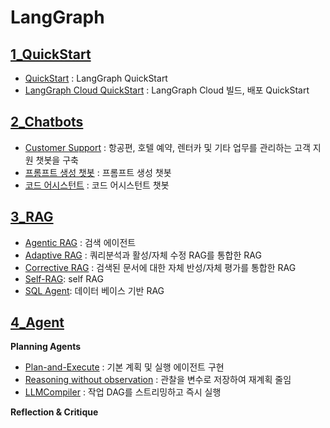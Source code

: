 # LangGraph
## [1_QuickStart](1_QuickStart)
- [QuickStart](1_QuickStart/QuickStart.ipynb) : LangGraph QuickStart
- [LangGraph Cloud QuickStart](1_QuickStart/LangGraph_Cloud_QuickStart.ipynb) : LangGraph Cloud 빌드, 배포 QuickStart

## [2_Chatbots](2_Chatbots)
- [Customer Support](2_Chatbots/Customer_Support.ipynb) :  항공편, 호텔 예약, 렌터카 및 기타 업무를 관리하는 고객 지원 챗봇을 구축
- [프롬프트 생성 챗봇](2_Chatbots/User_Recommend.ipynb) : 프롬프트 생성 챗봇
- [코드 어시스턴트](2_Chatbots/Code_Assistant.ipynb) : 코드 어시스턴트 챗봇

## [3_RAG](3_RAG)
- [Agentic RAG](3_RAG/Agentic_Rag.ipynb) : 검색 에이전트
- [Adaptive RAG](3_RAG/Adaptive_RAG.ipynb) : 쿼리분석과 활성/자체 수정 RAG를 통합한 RAG
- [Corrective RAG](3_RAG/Corrective_RAG.ipynb) : 검색된 문서에 대한 자체 반성/자체 평가를 통합한 RAG
- [Self-RAG](3_RAG/self_RAG.ipynb): self RAG
- [SQL Agent](3_RAG/SQL_Agent.ipynb): 데이터 베이스 기반 RAG

## [4_Agent](4_Agent)
**Planning Agents**
- [Plan-and-Execute](4_Agent/PlanAndExecute.ipynb) : 기본 계획 및 실행 에이전트 구현
- [Reasoning without observation](4_Agent/ReWOO.ipynb) : 관찰을 변수로 저장하여 재계획 줄임
- [LLMCompiler](4_Agent/) : 작업 DAG를 스트리밍하고 즉시 실행

**Reflection & Critique**
